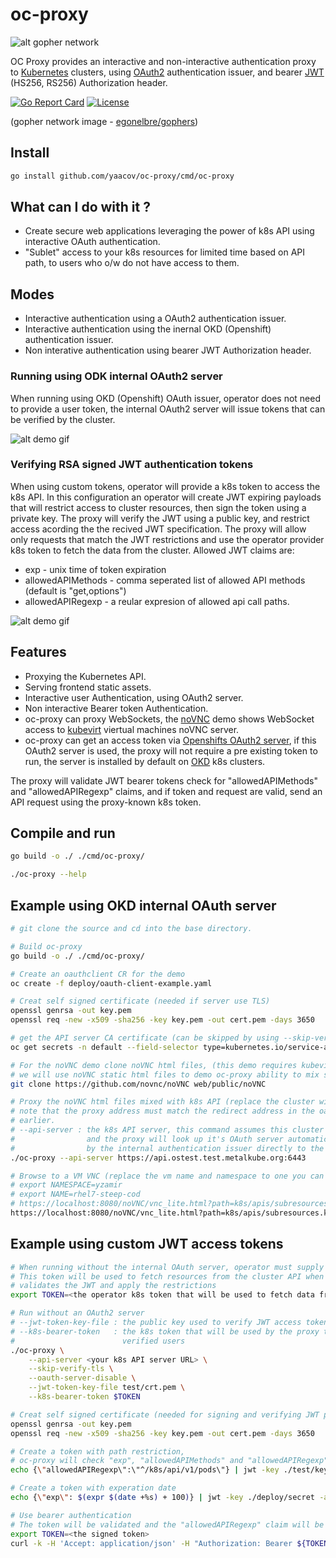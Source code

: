 # oc-proxy

![alt gopher network](https://raw.githubusercontent.com/yaacov/oc-proxy/main/web/public/network-side.png)

OC Proxy provides an interactive and non-interactive authentication proxy to [Kubernetes](https://kubernetes.io/) clusters, using [OAuth2](https://oauth.net/2/) authentication issuer,
and bearer [JWT](https://jwt.io/) (HS256, RS256) Authorization header.

[![Go Report Card](https://goreportcard.com/badge/github.com/yaacov/oc-proxy)](https://goreportcard.com/report/github.com/yaacov/oc-proxy)
[![License](https://img.shields.io/badge/License-Apache%202.0-blue.svg)](https://opensource.org/licenses/Apache-2.0)

(gopher network image - [egonelbre/gophers](https://github.com/egonelbre/gophers))

## Install

``` bash
go install github.com/yaacov/oc-proxy/cmd/oc-proxy
```

## What can I do with it ?

- Create secure web applications leveraging the power of k8s API using interactive OAuth authentication.
- "Sublet" access to your k8s resources for limited time based on API path, to users who o/w do not have access to them.

## Modes

- Interactive authentication using a OAuth2 authentication issuer.
- Interactive authentication using the inernal OKD (Openshift) authentication issuer.
- Non interative authentication using bearer JWT Authorization header.

### Running using ODK internal OAuth2 server

When running using OKD (Openshift) OAuth issuer, operator does not need to provide a user token,
the internal OAuth2 server will issue tokens that can be verified by the cluster.

![alt demo gif](https://raw.githubusercontent.com/yaacov/oc-proxy/main/web/public/using_okd_oauth.gif)

### Verifying RSA signed JWT authentication tokens

When using custom tokens, operator will provide a k8s token to access the k8s API.
In this configuration an operator will create JWT expiring payloads that will restrict access to cluster resources,
then sign the token using a private key.
The proxy will verify the JWT using a public key, and restrict access acording the the recived JWT specification.
The proxy will allow only requests that match the JWT restrictions and use the operator provider k8s token to fetch the
data from the cluster.
Allowed JWT claims are:

- exp - unix time of token expiration
- allowedAPIMethods - comma seperated list of allowed API methods (default is "get,options")
- allowedAPIRegexp - a reular expresion of allowed api call paths.

![alt demo gif](https://raw.githubusercontent.com/yaacov/oc-proxy/main/web/public/custom_tokens.gif)

## Features

- Proxying the Kubernetes API.
- Serving frontend static assets.
- Interactive user Authentication, using OAuth2 server.
- Non interactive Bearer token Authentication.
- oc-proxy can proxy WebSockets, the [noVNC](https://novnc.com/) demo shows WebSocket access to [kubevirt](https://kubevirt.io/) viertual machines noVNC server.
- oc-proxy can get an access token via [Openshifts OAuth2 server](https://docs.openshift.com/container-platform/4.7/authentication/configuring-internal-oauth.html), if this OAuth2 server is used, the proxy will not require a pre existing token to run, the server is installed by default on [OKD](https://www.okd.io/) k8s clusters.

The proxy will validate JWT bearer tokens check for "allowedAPIMethods" and "allowedAPIRegexp" claims, and if token and request are valid,
send an API request using the proxy-known k8s token.

## Compile and run

``` bash
go build -o ./ ./cmd/oc-proxy/

./oc-proxy --help
```

## Example using OKD internal OAuth server

``` bash
# git clone the source and cd into the base directory.

# Build oc-proxy
go build -o ./ ./cmd/oc-proxy/

# Create an oauthclient CR for the demo
oc create -f deploy/oauth-client-example.yaml

# Creat self signed certificate (needed if server use TLS)
openssl genrsa -out key.pem
openssl req -new -x509 -sha256 -key key.pem -out cert.pem -days 3650

# get the API server CA certificate (can be skipped by using --skip-verify-tls flag)
oc get secrets -n default --field-selector type=kubernetes.io/service-account-token -o json | jq '.items[0].data."ca.crt"' -r | python -m base64 -d > ca.crt

# For the noVNC demo clone noVNC html files, (this demo requires kubevirt installed on the server)
# we will use noVNC static html files to demo oc-proxy ability to mix static html with k8s api calls.
git clone https://github.com/novnc/noVNC web/public/noVNC

# Proxy the noVNC html files mixed with k8s API (replace the cluster with one you own)
# note that the proxy address must match the redirect address in the oauthclient CR we created
# earlier.
# --api-server : the k8s API server, this command assumes this cluster is an OKD (Openshift) cluster
#                and the proxy will look up it's OAuth server automatically and pass tokens provided
#                by the internal authentication issuer directly to the cluster.
./oc-proxy --api-server https://api.ostest.test.metalkube.org:6443

# Browse to a VM VNC (replace the vm name and namespace to one you can access with your credentials)
# export NAMESPACE=yzamir
# export NAME=rhel7-steep-cod
# https://localhost:8080/noVNC/vnc_lite.html?path=k8s/apis/subresources.kubevirt.io/v1alpha3/namespaces/${NAMESPACE}/virtualmachineinstances/${NAME}/vnc
https://localhost:8080/noVNC/vnc_lite.html?path=k8s/apis/subresources.kubevirt.io/v1alpha3/namespaces/yzamir/virtualmachineinstances/rhel7-steep-cod/vnc
```

## Example using custom JWT access tokens

``` bash
# When running without the internal OAuth server, operator must supply a valid k8s token
# This token will be used to fetch resources from the cluster API when the proxy
# validates the JWT and apply the restrictions
export TOKEN=<the operator k8s token that will be used to fetch data from the cluster>

# Run without an OAuth2 server
# --jwt-token-key-file : the public key used to verify JWT access tokens
# --k8s-bearer-token   : the k8s token that will be used by the proxy to fetch k8s resources for all
#                        verified users
./oc-proxy \
    --api-server <your k8s API server URL> \
    --skip-verify-tls \
    --oauth-server-disable \
    --jwt-token-key-file test/crt.pem \
    --k8s-bearer-token $TOKEN

# Creat self signed certificate (needed for signing and verifying JWT payload)
openssl genrsa -out key.pem
openssl req -new -x509 -sha256 -key key.pem -out cert.pem -days 3650

# Create a token with path restriction,
# oc-proxy will check "exp", "allowedAPIMethods" and "allowedAPIRegexp" claims 
echo {\"allowedAPIRegexp\":\"^/k8s/api/v1/pods\"} | jwt -key ./test/key.pem -alg RS256 -sign -

# Create a token with experation date
echo {\"exp\": $(expr $(date +%s) + 100)} | jwt -key ./deploy/secret -alg HS256 -sign -

# Use bearer authentication
# The token will be validated and the "allowedAPIRegexp" claim will be checked agains the API call path
export TOKEN=<the signed token>
curl -k -H 'Accept: application/json' -H "Authorization: Bearer ${TOKEN}" https://localhost:8080/k8s/api/v1/pods/cert-manager-5597cff495-mb2vx | jq
```
